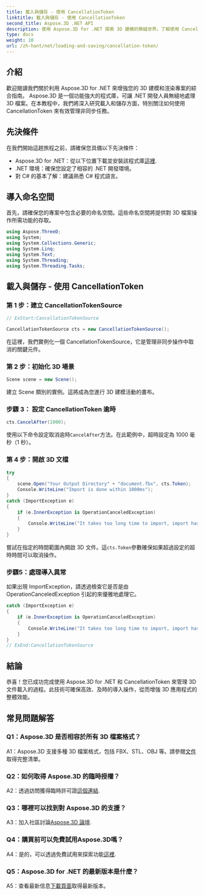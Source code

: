 ```yaml
---
title: 載入與儲存 - 使用 CancellationToken
linktitle: 載入與儲存 - 使用 CancellationToken
second_title: Aspose.3D .NET API
description: 使用 Aspose.3D for .NET 探索 3D 建模的無縫世界。了解使用 CancellationToken 高效載入和儲存 3D 文件。
type: docs
weight: 10
url: /zh-hant/net/loading-and-saving/cancellation-token/
---
```

## 介紹

歡迎閱讀我們關於利用 Aspose.3D for .NET 來增強您的 3D 建模和渲染專案的綜合指南。 Aspose.3D 是一個功能強大的程式庫，可讓 .NET 開發人員無縫地處理 3D 檔案。在本教程中，我們將深入研究載入和儲存方面，特別關注如何使用 CancellationToken 來有效管理非同步任務。

## 先決條件

在我們開始這趟旅程之前，請確保您具備以下先決條件：

-  Aspose.3D for .NET：從以下位置下載並安裝該程式庫[這裡](https://releases.aspose.com/3d/net/).
- .NET 環境：確保您設定了相容的 .NET 開發環境。
- 對 C# 的基本了解：建議熟悉 C# 程式語言。

## 導入命名空間

首先，請確保您的專案中包含必要的命名空間。這些命名空間將提供對 3D 檔案操作所需功能的存取。

```csharp
using Aspose.ThreeD;
using System;
using System.Collections.Generic;
using System.Linq;
using System.Text;
using System.Threading;
using System.Threading.Tasks;
```

## 載入與儲存 - 使用 CancellationToken

### 第 1 步：建立 CancellationTokenSource

```csharp
// ExStart:CancellationTokenSource

CancellationTokenSource cts = new CancellationTokenSource();
```

在這裡，我們實例化一個 CancellationTokenSource，它是管理非同步操作中取消的關鍵元件。

### 第 2 步：初始化 3D 場景

```csharp
Scene scene = new Scene();
```

建立 Scene 類別的實例。這將成為您進行 3D 建模活動的畫布。

### 步驟 3： 設定 CancellationToken 逾時

```csharp
cts.CancelAfter(1000);
```

使用以下命令設定取消逾時`CancelAfter`方法。在此範例中，超時設定為 1000 毫秒（1 秒）。

### 第 4 步：開啟 3D 文檔

```csharp
try
{
    scene.Open("Your Output Directory" + "document.fbx", cts.Token);
    Console.WriteLine("Import is done within 1000ms");
}
catch (ImportException e)
{
    if (e.InnerException is OperationCanceledException)
    {
        Console.WriteLine("It takes too long time to import, import has been canceled.");
    }
}
```

嘗試在指定的時間範圍內開啟 3D 文件。這`cts.Token`參數確保如果超過設定的超時時間可以取消操作。

### 步驟5：處理導入異常

如果出現 ImportException，請透過檢查它是否是由 OperationCanceledException 引起的來優雅地處理它。

```csharp
catch (ImportException e)
{
    if (e.InnerException is OperationCanceledException)
    {
        Console.WriteLine("It takes too long time to import, import has been canceled.");
    }
}
// ExEnd:CancellationTokenSource
```

## 結論

恭喜！您已成功完成使用 Aspose.3D for .NET 和 CancellationToken 來管理 3D 文件載入的過程。此技術可確保高效、及時的導入操作，從而增強 3D 應用程式的整體效能。

## 常見問題解答

### Q1：Aspose.3D 是否相容於所有 3D 檔案格式？

 A1：Aspose.3D 支援多種 3D 檔案格式，包括 FBX、STL、OBJ 等。請參閱[文件](https://reference.aspose.com/3d/net/)取得完整清單。

### Q2：如何取得 Aspose.3D 的臨時授權？

 A2：透過訪問獲得臨時許可證[這個連結](https://purchase.aspose.com/temporary-license/).

### Q3：哪裡可以找到對 Aspose.3D 的支援？

A3：加入社區討論[Aspose.3D 論壇](https://forum.aspose.com/c/3d/18).

### Q4：購買前可以免費試用Aspose.3D嗎？

 A4：是的，可以透過免費試用來探索功能[這裡](https://releases.aspose.com/).

### Q5：Aspose.3D for .NET 的最新版本是什麼？

 A5：查看最新信息[下載頁面](https://releases.aspose.com/3d/net/)取得最新版本。